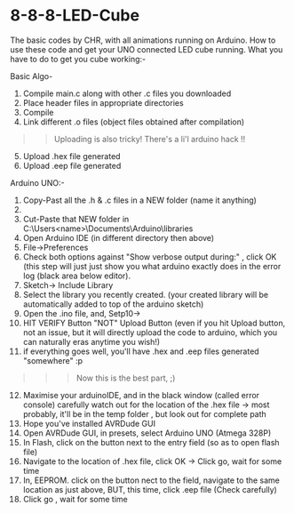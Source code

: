 # 8-8-8-LED-Cube
The basic codes by CHR, with all animations running on Arduino.
How to use these code and get your UNO connected LED cube running.
What you have to do to get you cube working:-

Basic Algo- 

1. Compile main.c along with other .c files you downloaded
2. Place header files in appropriate directories
3. Compile 
4. Link different .o files (object files obtained after compilation) 
>>Uploading is also tricky!
There's a li'l arduino hack !!
5. Upload .hex file generated
6. Upload .eep file generated

Arduino UNO:-
1. Copy-Past all the .h & .c files in a NEW folder (name it anything)
2. 
3. Cut-Paste that NEW folder in C:\Users\<name>\Documents\Arduino\libraries
4. Open Arduino IDE (in different directory then above)
5. File->Preferences
6. Check both options against "Show verbose output during:" , click OK (this step will just just show you what arduino exactly does in the error log (black area below editor).
7. Sketch-> Include Library
8. Select the  library you recently created. (your created library will be automatically added to top of the arduino sketch)
9. Open the .ino file, and, Setp10->
10. HIT VERIFY Button "NOT" Upload Button (even if you hit Upload button, not an issue, but it will directly upload the code to arduino, which you can naturally eras anytime you wish!)
11. if everything goes well, you'll have .hex and .eep files generated "somewhere" :p
>>>Now this is the best part, ;) 
12. Maximise your arduinoIDE, and in the black window (called error console) carefully watch out for the location of the .hex file
 -> most probably, it'll be in the temp folder , but look out for complete path
13. Hope you've installed AVRDude GUI
14. Open AVRDude GUI, in presets, select Arduino UNO (Atmega 328P)
15. In Flash, click on the button next to the entry field (so as to open flash file)
16. Navigate to the location of .hex file, click OK
    -> Click go, wait for some time
17. In,  EEPROM. click on the button nect to the field, navigate to the same location as just above, BUT, this time, click .eep file (Check carefully)
18. Click go , wait for some time


